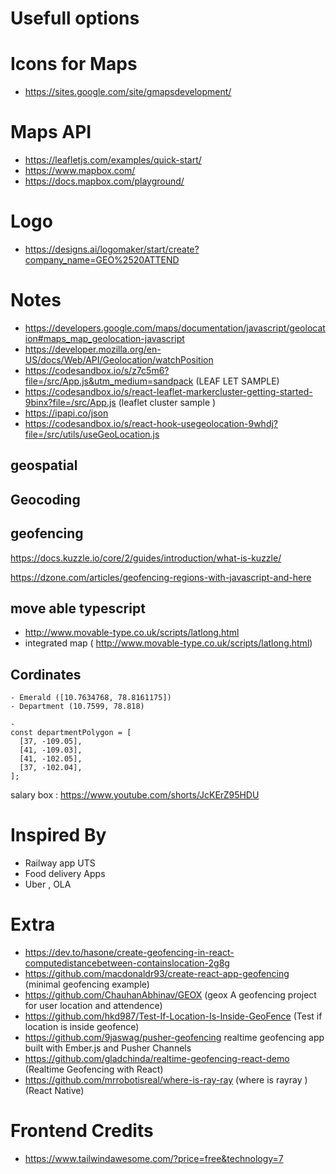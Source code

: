 # Usefull options

# Icons for Maps

-   https://sites.google.com/site/gmapsdevelopment/

# Maps API

-   https://leafletjs.com/examples/quick-start/
-   https://www.mapbox.com/
-   https://docs.mapbox.com/playground/

# Logo

-   https://designs.ai/logomaker/start/create?company_name=GEO%2520ATTEND

# Notes

-   https://developers.google.com/maps/documentation/javascript/geolocation#maps_map_geolocation-javascript
-   https://developer.mozilla.org/en-US/docs/Web/API/Geolocation/watchPosition
-   https://codesandbox.io/s/z7c5m6?file=/src/App.js&utm_medium=sandpack (LEAF LET SAMPLE)
-   https://codesandbox.io/s/react-leaflet-markercluster-getting-started-9binx?file=/src/App.js (leaflet cluster sample )
-   https://ipapi.co/json
-   https://codesandbox.io/s/react-hook-usegeolocation-9whdj?file=/src/utils/useGeoLocation.js

## geospatial

## Geocoding

## geofencing

https://docs.kuzzle.io/core/2/guides/introduction/what-is-kuzzle/

https://dzone.com/articles/geofencing-regions-with-javascript-and-here

## move able typescript

-   http://www.movable-type.co.uk/scripts/latlong.html
-   integrated map ( http://www.movable-type.co.uk/scripts/latlong.html)

## Cordinates

```
- Emerald ([10.7634768, 78.8161175])
- Department (10.7599, 78.818)

-
const departmentPolygon = [
  [37, -109.05],
  [41, -109.03],
  [41, -102.05],
  [37, -102.04],
];

```

salary box : https://www.youtube.com/shorts/JcKErZ95HDU

# Inspired By

-   Railway app UTS
-   Food delivery Apps
-   Uber , OLA

# Extra

-   https://dev.to/hasone/create-geofencing-in-react-computedistancebetween-containslocation-2g8g
-   https://github.com/macdonaldr93/create-react-app-geofencing (minimal geofencing example)
-   https://github.com/ChauhanAbhinav/GEOX (geox A geofencing project for user location and attendence)
-   https://github.com/hkd987/Test-If-Location-Is-Inside-GeoFence (Test if location is inside geofence)
-   https://github.com/9jaswag/pusher-geofencing realtime geofencing app built with Ember.js and Pusher Channels
-   https://github.com/gladchinda/realtime-geofencing-react-demo (Realtime Geofencing with React)
-   https://github.com/mrrobotisreal/where-is-ray-ray (where is rayray ) (React Native)

# Frontend Credits

-   https://www.tailwindawesome.com/?price=free&technology=7
